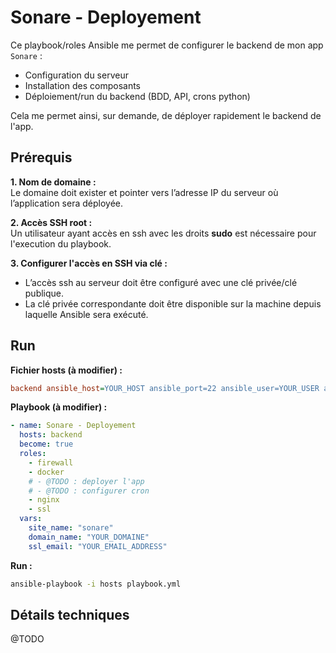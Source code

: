 # Sonare - Deployement

Ce playbook/roles Ansible me permet de configurer le backend de mon app `Sonare` :
- Configuration du serveur
- Installation des composants
- Déploiement/run du backend (BDD, API, crons python)

Cela me permet ainsi, sur demande, de déployer rapidement le backend de l'app.

## Prérequis

**1. Nom de domaine :**  
Le domaine doit exister et pointer vers l’adresse IP du serveur où l’application sera déployée.  
  
**2. Accès SSH root :**  
Un utilisateur ayant accès en ssh avec les droits **sudo** est nécessaire pour l'execution du playbook.

**3. Configurer l'accès en SSH via clé :**
- L’accès ssh au serveur doit être configuré avec une clé privée/clé publique.
- La clé privée correspondante doit être disponible sur la machine depuis laquelle Ansible sera exécuté.

## Run

**Fichier hosts (à modifier) :**
```ini
backend ansible_host=YOUR_HOST ansible_port=22 ansible_user=YOUR_USER ansible_ssh_private_key_file=~/.ssh/PRIVATE_KEY
```

**Playbook (à modifier) :**
```yml
- name: Sonare - Deployement
  hosts: backend
  become: true
  roles:
    - firewall
    - docker
    # - @TODO : deployer l'app
    # - @TODO : configurer cron
    - nginx
    - ssl
  vars:
    site_name: "sonare"
    domain_name: "YOUR_DOMAINE"
    ssl_email: "YOUR_EMAIL_ADDRESS"
```

**Run :**
```bash
ansible-playbook -i hosts playbook.yml
```

## Détails techniques

@TODO